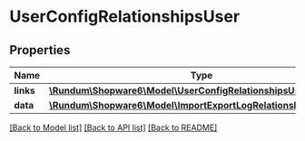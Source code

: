 # UserConfigRelationshipsUser

## Properties
Name | Type | Description | Notes
------------ | ------------- | ------------- | -------------
**links** | [**\Rundum\Shopware6\Model\UserConfigRelationshipsUserLinks**](UserConfigRelationshipsUserLinks.md) |  | [optional] 
**data** | [**\Rundum\Shopware6\Model\ImportExportLogRelationshipsUserData**](ImportExportLogRelationshipsUserData.md) |  | [optional] 

[[Back to Model list]](../../README.md#documentation-for-models) [[Back to API list]](../../README.md#documentation-for-api-endpoints) [[Back to README]](../../README.md)

